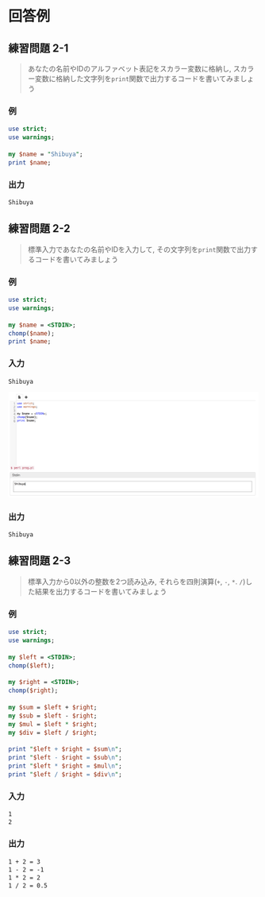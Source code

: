 # 回答例

## 練習問題 2-1

> あなたの名前やIDのアルファベット表記をスカラー変数に格納し, スカラー変数に格納した文字列を`print`関数で出力するコードを書いてみましょう

### 例

```perl
use strict;
use warnings;

my $name = "Shibuya";
print $name;
```

### 出力

```
Shibuya
```

## 練習問題 2-2

> 標準入力であなたの名前やIDを入力して, その文字列を`print`関数で出力するコードを書いてみましょう

### 例

```perl
use strict;
use warnings;

my $name = <STDIN>;
chomp($name);
print $name;
```

### 入力

```
Shibuya
```

![](./image/sample2-2.png)

### 出力

```
Shibuya
```

## 練習問題 2-3

> 標準入力から0以外の整数を2つ読み込み, それらを四則演算(`+`, `-`, `*`. `/`)した結果を出力するコードを書いてみましょう

### 例

```perl
use strict;
use warnings;

my $left = <STDIN>;
chomp($left);

my $right = <STDIN>;
chomp($right);

my $sum = $left + $right;
my $sub = $left - $right;
my $mul = $left * $right;
my $div = $left / $right;

print "$left + $right = $sum\n";
print "$left - $right = $sub\n";
print "$left * $right = $mul\n";
print "$left / $right = $div\n";
```

### 入力

```
1
2
```

### 出力

```
1 + 2 = 3
1 - 2 = -1
1 * 2 = 2
1 / 2 = 0.5
```
